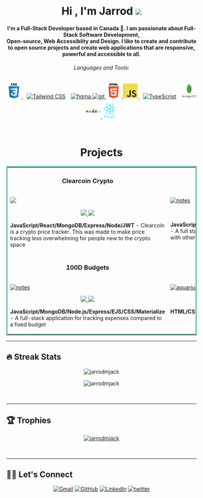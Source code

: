 
<h1 align="center">Hi , I'm Jarrod <img src="https://media.giphy.com/media/hvRJCLFzcasrR4ia7z/giphy.gif" width="35"></h1>

<h4 align="center">
I'm a Full-Stack Developer based in Canada 🍁. I am passionate about Full-Stack Software Development, <br />Open-source, Web Accessiblity and Design. I like to create and contribute to open source projects and create web applications that are responsive, powerful and accessible to all.

<h6 align="center">Languages and Tools:</h6>
<p align="center"> <a href="https://www.w3schools.com/css/" target="_blank" rel="noreferrer"> <img src="https://raw.githubusercontent.com/devicons/devicon/master/icons/css3/css3-original-wordmark.svg" alt="css3" width="40" height="40"/> </a><a href="https://www.tailwindcss.com/" target="_blank"><img style="margin: 10px" src="https://profilinator.rishav.dev/skills-assets/tailwindcss.svg" alt="Tailwind CSS" height="40" /></a>  <a href="https://www.figma.com/" target="_blank" rel="noreferrer"> <img src="https://www.vectorlogo.zone/logos/figma/figma-icon.svg" alt="figma" width="40" height="40"/> </a> <a href="https://git-scm.com/" target="_blank" rel="noreferrer"> <img src="https://www.vectorlogo.zone/logos/git-scm/git-scm-icon.svg" alt="git" width="40" height="40"/> </a> <a href="https://www.w3.org/html/" target="_blank" rel="noreferrer"> <img src="https://raw.githubusercontent.com/devicons/devicon/master/icons/html5/html5-original-wordmark.svg" alt="html5" width="40" height="40"/> </a> <a href="https://developer.mozilla.org/en-US/docs/Web/JavaScript" target="_blank" rel="noreferrer"> <img src="https://raw.githubusercontent.com/devicons/devicon/master/icons/javascript/javascript-original.svg" alt="javascript" width="40" height="40"/> </a><a href="https://www.typescriptlang.org/" target="_blank"><img style="margin: 10px" src="https://profilinator.rishav.dev/skills-assets/typescript-original.svg" alt="TypeScript" height="40" /></a>  <a href="https://www.mongodb.com/" target="_blank" rel="noreferrer"> <img src="https://raw.githubusercontent.com/devicons/devicon/master/icons/mongodb/mongodb-original-wordmark.svg" alt="mongodb" width="40" height="40"/> </a> <a href="https://nodejs.org" target="_blank" rel="noreferrer"> <img src="https://raw.githubusercontent.com/devicons/devicon/master/icons/nodejs/nodejs-original-wordmark.svg" alt="nodejs" width="40" height="40"/> </a> <a href="https://reactjs.org/" target="_blank" rel="noreferrer"> <img src="https://raw.githubusercontent.com/devicons/devicon/master/icons/react/react-original-wordmark.svg" alt="react" width="40" height="40"/> </a> </a> </p>
 

</h4>
<br>


<h1 align="center">Projects</h1>


<table bordercolor="#66b2b2">
  <tr>
    <td width="50%" valign="top">
      <h3 align="center">Clearcoin Crypto</h3>
        <br />
        <a target="_blank" href="https://github.com/jarrodmjack/Clearcoin-mkII">
            <img src="https://user-images.githubusercontent.com/99290888/195200680-5a4d042c-f9c5-4b2c-a278-e0d7b3b49b20.jpg"/>
        </a>
        <br />
        <p align="center">
          
  <a href="https://github.com/jarrodmjack/Clearcoin-mkII">
    <img src="https://img.shields.io/static/v1?label=|&message=REPO&color=23555f&style=plastic&logo=github&logo-color=white"/>
  </a>  
  <a href="https://clearcoinmkii.herokuapp.com/" target="_blank">
    <img src="https://img.shields.io/static/v1?label=|&message=WEBSITE&color=cdf998&style=plastic&logo=wordpress&logo-color=white"/>
  </a>
      </p>
        <p><strong>JavaScript/React/MongoDB/Express/Node/JWT</strong> - Clearcoin is a crypto price tracker. This was made to make price tracking less overwhelming for people new to the crypto space</p>
    </td>
    <td width="50%" valign="top">
      <h3 align="center">The Reef</h3>
        <br />
        <a target="_blank" href="https://github.com/jarrodmjack/social-networking-app">
            <img src="https://user-images.githubusercontent.com/99290888/191862798-060db48a-fe53-4f05-a0fa-e3e7ffebf3b8.jpg" alt="notes"/>
        </a>
        <br />
        <p align="center">
          
  <a href="https://github.com/jarrodmjack/social-networking-app" target="_blank">
    <img src="https://img.shields.io/static/v1?label=|&message=REPO&color=23555f&style=plastic&logo=github&logo-color=white"/>
  </a>  
  <a href="https://github.com/jarrodmjack/social-networking-app" target="_blank">
    <img src="https://img.shields.io/static/v1?label=|&message=WEBSITE&color=cdf998&style=plastic&logo=wordpress&logo-color=white"/>
  </a>
      </p>
        <p><strong>JavaScript/MongoDB/Node.js/Express/EJS/CSS/Bootstrap/Passport</strong> - A full stack web application to be used for buying/selling/trading with other fellow aquarists</p>
    </td>
  </tr>
  <tr>
   <td width="50%" valign="top">
      <h3 align="center">100D Budgets</h3>
        <br />
        <a target="_blank" href="https://budget-tracker-100devs.herokuapp.com/">
            <img src="https://user-images.githubusercontent.com/99290888/188750992-228bf34f-a0c5-4ccd-9302-0f8e0618f77e.png" alt="notes"/>
        </a>
        <br />
        <p align="center">
          
  <a href="https://github.com/FitzHawke/budget-mvc-auth-local" target="_blank">
    <img src="https://img.shields.io/static/v1?label=|&message=REPO&color=23555f&style=plastic&logo=github&logo-color=white"/>
  </a>  
  <a href="https://budget-tracker-100devs.herokuapp.com/" target="_blank">
    <img src="https://img.shields.io/static/v1?label=|&message=WEBSITE&color=cdf998&style=plastic&logo=wordpress&logo-color=white"/>
  </a>
      </p>
        <p><strong>JavaScript/MongoDB/Node.js/Express/EJS/CSS/Materialize</strong> - A full-stack application for tracking expenses compared to a fixed budget</p>
    </td>
   <td width="50%" valign="top">
      <h3 align="center">Aqua Advisor</h3>
        <br />
      <a target="_blank" href="https://aquaadvisor.netlify.app/">
            <img src="http://www.jbl.de/images/apps/areas/aquarium/essentials/aquarium_food/medium/gesellschaftsaquarium/01-gesellschaft2.png" width="100%"  alt="aquarium"/>
        </a>
        <br />
        <p align="center">
          
  <a href="#" target="_blank">
    <img src="https://img.shields.io/static/v1?label=|&message=REPO&color=23555f&style=plastic&logo=github&logo-color=white"/>
  </a>
  <a href="https://aquaadvisor.netlify.app/" target="_blank">
    <img src="https://img.shields.io/static/v1?label=|&message=WEBSITE&color=cdf998&style=plastic&logo=wordpress&logo-color=white"/>
  </a>
      </p>
        <p><strong>HTML/CSS/JavaScript</strong> - A Website to purchase local fish</p>
    </td> 
  </tr>
	
</table>



<hr/>

## 🔥 Streak Stats
<p align="center"><img src="https://github-readme-streak-stats.herokuapp.com/?user=jarrodmjack&theme=algolia" alt="jarrodmjack" /></p>
<p align="center"><img src="https://github-readme-stats.vercel.app/api/top-langs/?username=jarrodmjack&theme=algolia&layout=compact" alt="jarrodmjack" /></p>

<br>
<hr/>


## 🏆 Trophies
<p align="center"> <a href="https://github.com/jarrodmjack"><img
      src="https://github-profile-trophy.vercel.app/?username=jarrodmjack&row=1&column=3&theme=algolia" alt="jarrodmjack" /></a>  </p>
   

<br>
<!-- <hr/> -->
<!-- 
## ⚡ Recent GitHub Activity
<a href="https://github.com/jarrodmjack"><img alt="Jarrod activity graph" src="https://activity-graph.herokuapp.com/graph?username=jarrodmjack&custom_title=jarrods%20Contribution%20Graph&theme=react-dark" /></a> -->

<hr/>

## 🙋‍♀️ Let's Connect
<p align="center">
	<a href="mailto:jarrodmjack@gmail.com"><img src="https://img.icons8.com/bubbles/50/000000/gmail.png" title='Gmail' alt="Gmail"/></a>
	<a href="https://github.com/jarrodmjack"><img src="https://img.icons8.com/bubbles/50/000000/github.png" title='GitHub' alt="GitHub"/></a>
	<a href="https://www.linkedin.com/in/jarrodmjack/"><img src="https://img.icons8.com/bubbles/50/000000/linkedin.png" title='LinkedIn' alt="LinkedIn"/></a>
	<a href="https://twitter.com/jarrodmjack"><img src="https://img.icons8.com/bubbles/50/000000/twitter-circled.png" title='Twitter' alt="twitter"/></a>
</p>

